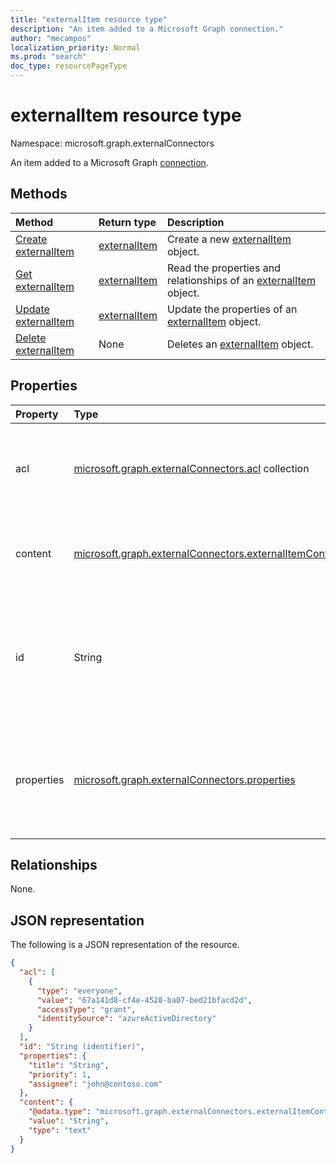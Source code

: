 ```yaml
---
title: "externalItem resource type"
description: "An item added to a Microsoft Graph connection."
author: "mecampos"
localization_priority: Normal
ms.prod: "search"
doc_type: resourcePageType
---
```


# externalItem resource type

Namespace: microsoft.graph.externalConnectors

An item added to a Microsoft Graph [connection](externalconnectors-externalconnection.md). 

## Methods
|Method|Return type|Description|
|:---|:---|:---|
|[Create externalItem](../api/externalconnectors-externalitem-create.md)|[externalItem](../resources/externalconnectors-externalitem.md)|Create a new [externalItem](../resources/externalconnectors-externalitem.md) object.|
|[Get externalItem](../api/externalconnectors-externalitem-get.md)|[externalItem](../resources/externalconnectors-externalitem.md)|Read the properties and relationships of an [externalItem](../resources/externalconnectors-externalitem.md) object.|
|[Update externalItem](../api/externalconnectors-externalitem-update.md)|[externalItem](../resources/externalconnectors-externalitem.md)|Update the properties of an [externalItem](../resources/externalconnectors-externalitem.md) object.|
|[Delete externalItem](../api/externalconnectors-externalitem-delete.md)|None|Deletes an [externalItem](../resources/externalconnectors-externalitem.md) object.|

## Properties
|Property|Type|Description|
|:---|:---|:---|
|acl|[microsoft.graph.externalConnectors.acl](../resources/externalconnectors-acl.md) collection|An array of access control entries. Each entry specifies the access granted to a user or group. Required.|
|content|[microsoft.graph.externalConnectors.externalItemContent](../resources/externalconnectors-externalitemcontent.md)|A plain-text  representation of the contents of the item. The text in this property is full-text indexed. Optional.|
|id|String|Developer-provided unique ID of the item within the containing [externalConnection](externalconnectors-externalconnection.md). Must be alphanumeric and a maximum of 128 characters. Required.|
|properties|[microsoft.graph.externalConnectors.properties](../resources/externalconnectors-properties.md)|A property bag with the properties of the item. The properties MUST conform to the [schema](externalconnectors-schema.md) defined for the [externalConnection](externalconnectors-externalconnection.md). Required.|

## Relationships
None.

## JSON representation
The following is a JSON representation of the resource.
<!-- {
  "blockType": "resource",
  "keyProperty": "id",
  "@odata.type": "microsoft.graph.externalConnectors.externalItem",
  "openType": false
}
-->
```json
{
  "acl": [
    {
      "type": "everyone",
      "value": "67a141d8-cf4e-4528-ba07-bed21bfacd2d",
      "accessType": "grant",
      "identitySource": "azureActiveDirectory"
    }
  ],
  "id": "String (identifier)",
  "properties": {
    "title": "String",
    "priority": 1,
    "assignee": "john@contoso.com"
  },
  "content": {
    "@odata.type": "microsoft.graph.externalConnectors.externalItemContent",
    "value": "String",
    "type": "text"
  }
}
```

